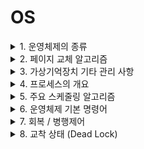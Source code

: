 <link rel="stylesheet" href="../style.css">

# OS

<details>
<summary>1. 운영체제의 종류</summary>

<br/>

### 1) Windows

> **개념** : 1990년대 Microsoft 사가 개발한 운영체제
>
> **특징**
>
> - **그래픽 사용자 인터페이스 (GUI, Graphic User Interface)**
>    - 키보드로 명령어 직접 입력 X
>    - 마우스로 아이콘이나 메뉴 선택해 작업 수행
>
> - **선점형 멀티태스킹 (Preemptive Multi-Tasking)**
>    - 동시에 여러 개 프로그램 실행, 운영체제가 각 작업의 CPU 이용 시간 제어
>    - 응용 프로그램 실행 중 문제 발생 시, 해당 프로그램 강제 종료 & 시스템 자원 반환
>
> - **PnP (Plug and Play, 자동 감지 기능)**
>    - 시스템에 프린터/사운드 카드 등 하드웨어 설치 시, 필요한 시스템 환경을 운영체제가 자동 구성
>
> - **OLE (Object Linking and Embedding)**
>    - 여러 응용 프로그램에서 작성된 문자/그림 등 개체(Object)를 현재 문서에 자유롭게 연결(Linking), 삽입(Embedding)해 편집 가능
>
> - **255자의 긴 파일명**
>    - \ / * ? " < > | 제외한 모든 문자 및 공백 사용하여 최대 255자까지 파일명 지정 가능
>
> - **Single-User 시스템**
>    - 컴퓨터 한 대를 한 사람만 독점

<br/>

### 2) UNIX

> **개념** : 1960년 AT&T 벨(Bell) 연구소, MIT, General Electric 공동 개발
>
> **특징**
> - 시분할 시스템(Time Sharing System)을 위해 설계된 대화식 운영체제
> - 소스 공개된 개방형 시스템(Open System)
> - 대부분 C 언어 => 이식성 높음, 장치/프로세스 간 호환성 높음
> - 다중 사용자(Multi-User), 다중 작업(Multi-Tasking) 지원
> - 트리 구조의 파일 시스템

<br/>

> 💡 **UNIX 시스템 - 구성 요소**
>
> - **커널(Kernel)**
>    - 하드웨어 보호, 프로그램-하드웨어 간 인터페이스 역할
>    - UNIX 핵심 파트
>    - 프로세스(CPU 스케쥴링) 관리, 기억장치 관리, 파일 관리, 입/출력 관리, 프로세스 간 통신, 데이터 전송 및 변환 등 수행
>
> - **쉘(Shell)**
>    - [명령어 해석기] 사용자 명령어 인식 => 프로그램 호출 및 명령 수행
>    - 시스템-사용자 간 인터페이스 담당
>    - 종류 : Bourne Shell, C Shell, Korn Shell
>
> - **유틸리티 프로그램(Utility Program)**
>    - 일반 사용자가 작성한 응용 프로그램 처리에 사용
>    - DOS에서의 외부 명령어에 해당
>    - 종류 : 에디터, 컴파일러, 인터프리터, 디버거 등

</br>

### 3) LINUX

> **개념** : 1991년 리누스 토발즈(Linus Torvalds)가 UNIX 기반으로 개발
>
> **특징**
> - 소스 코드 무료 공개 => 프로그래머가 원하는 기능 추가 가능
> - 다양한 플랫폼에 설치해 사용 가능, 재배포 가능
> - UNIX와 완벽 호환, 대부분의 특징 동일

<br/>

### 4) MacOS

> **개념** : 1980년대 애플(Apple) 사가 UNIX 기반으로 개발
>
> **특징**
> - 아이맥(iMac)과 맥북(MacBook) 등 애플 사에서 생산하는 제품에서만 사용 가능
> - 드라이버 설치, install / uninstall 과정 단순

<br/>

### 5) Android

> **개념** : 구글 사에서 개발 / LINUX 커널 기반의 개방형 모바일 운영체제
>
> **특징**
> - 모든 코드 공개된 개방형 소프트웨어
> - 자바, 코틀린으로 작성
> - 스마트폰 등 휴대용 장치에서 주로 사용

<br/>

### 6) iOS

> **개념** : 애플 사에서 개발 / UNIX 기반의 모바일 운영체제
>
> **특징**
> - 아이폰, 아이팟 터치, 아이패드 등에 내장
> - 애플 사 고유 모바일 운영체제 / 타사 제품은 iOS 탑재 불가

<br/>

</details>



<details>
<summary>2. 페이지 교체 알고리즘</summary>

<br/>

> **개념** : 페이지 부재(Page Fault) 발생 시, 가상기억장치에서 필요한 페이지를 찾아 주기억장치에 적재해야 하는데, 주기억장치의 어떤 페이지 프레임을 선택하여 교체할 지 결정하는 기법
>
> **종류**
> - OPT
> - FIFO
> - LRU
> - LFU
> - NUR
> - SCR

<br/>

### 1) OPT (OPTimal replacement, 최적 교체)

> **개념** : 앞으로 가장 오래 사용하지 않을 페이지 교체
>
> - 벨레이디(Belady)가 제안
> - 페이지 부재 횟수가 가장 적게 발생 / 가장 효율적 알고리즘

<br/>

### 2) FIFO (First In First Out)

> **개념** : 가장 먼저 들어와서 가장 오래 있었던 페이지 교체

<br/>

### 3) LRU (Least Recently Used)

> **개념** : 최근 가장 오랫동안 사용하지 않은 페이지 교체
>
> - 각 페이지마다 계수기(Counter)나 스택(Stack)을 두고, 현 시점에서 가장 오래 사용하지 않은 페이지 교체

<br/>

### 4) LFU (Least Frequently Used)

> **개념** : 사용 빈도가 가장 적은 페이지를 교체

<br/>

### 5) NUR (Not Used Recently)

> **개념** : LRU와 비슷 / 최근에 사용하지 않은 페이지를 교체
>
> - LRU에서 나타나는 시간적 오버헤드 줄일 수 O
> - 최근 사용 여부 확인을 위해, 각 페이지 마다 두 개의 비트(참조 비트, 변형 비트) 사용

<br/>

### 6) SCR (Second Chance Replacement, 2차 기회 교체)

> **개념** : 가장 오래 주기억장치에 있던 페이지 중 자주 사용되는 페이지의 교체 방지를 위한 기법
>
> - FIFO 단점 보완

<br/>

</details>



<details>
<summary>3. 가상기억장치 기타 관리 사항</summary>

<br/>

### 1) 페이지 크기

> 💡 (페이징 기법 사용 시) 페이지 크기에 따라 시스템에 미치는 영향이 다르다.
>
> - **페이지 크기 작을 경우**
>    - 장점 
>        - 페이지 단편화 감소
>        - 1개 페이지를 주기억장치로 이동시키는 시간 감소
>        - 불필요한 내용이 적재될 확률 적음 => 효율적 워킹 셋
>    - 단점
>        - 페이지 맵 테이블 크기 커짐 & 매핑 속도 늦어짐
>        - 디스크 접근 횟수 많아짐 => 전체 입/출력 시간 증가
>
> - **페이지 크기 클 경우**
>    - 장점 
>        - 페이지 맵 테이블 크기 작아짐 & 매핑 속도 빨라짐
>        - 디스크 접근 횟수 줄어듬 => 전체 입/출력 효울성 증가
>    - 단점
>        - 페이지 단편화 증가
>        - 1개 페이지를 주기억장치로 이동시키는 시간 증가

<br/>

### 2) Locality (국부성, 지역성, 구역성, 국소성)

> **개념** : 주기억장치 참조 시, 일부 페이지만 집중 참조하는 성질
>
> - (스래싱 방지하기 위한) '워킹 셋' 이론의 기반
> - '가상기억장치 관리', '캐시 메모리 시스템'의 이론적 근거
> - 데닝(Denning) 교수에 의해 증명

<br/>

> **Locality 종류**
>
> - **시간 구역성(Temporal Locality)**
>    - 하나의 페이지를 일정 시간 동안 집중 액세스
> - **공간 구역성(Spatial Locality)**
>    - 일정 위치의 페이지를 집중적으로 액세스

<br/>

### 3) 워킹 셋(Working Set)

> **개념** : 프로세스가 일정 시간 동안 **자주 참조하는 페이지 집합**
>
> - 프로그램의 움직임에 대한 모델 / Locality 특징 이용
> - 자주 참조되는 워킹 셋을 주기억장치에 상주 => 페이지 부재, 페이지 교체 현상 줄어 => 기억장치 사용 안정

<br/>

### 4) 스래싱(Thrashing)

> **개념** : 프로세스 처리 시간보다 **페이지 교체에 소요되는 시간이 더 많아지는** 현상
>
> - 다중 프로그래밍 시스템, 가상기억장치 사용하는 시스템에서 '페이지 부재(Page Fault)' 자주 발생하면 발생
> - 전체 시스템 성능 저하
> - (다중 프로그래밍 정도 높아짐에 따라) CPU 이용률은 어느 시점까지 높아지다가, 스래싱 나타나고 급격히 감소

<br/>

</details>



<details>
<summary>4. 프로세스의 개요</summary>

<br/>

### 1) 프로세스(Process)

> **개념** : 실행 중인 프로그램
>
> **다양한 정의**
>
> - PCB를 가진 프로그램
> - 실기억장치에 저장된 프로그램
> - 프로세서가 할당되는 실체 / 디스패치 가능한 단위
> - 프로시저(분할된 작은 프로그램)가 활동중인 것
> - 비동기적 행위를 일으키는 주체
> - 지정된 결과를 얻기 위한 일련의 계통적 동작
> - 목적/결과에 따라 발생되는 사건들의 과정
> - 운영체제가 관리하는 실행 단위

<br/>

### 2) PCB (Process Control Block, 프로세스 제어 블록)

> **개념** : 운영체제가 프로세스에 대한 중요 정보를 저장해 놓는 곳
>
> => 프로세스 생성될 떄마다 고유 PCB 생성, 완료되면 제거됨
>
> **PCB에 저장되어 있는 정보**
> - 프로세스 현재 상태
> - 포인터
> - 프로세스 고유 식별자
> - 스케줄링 및 프로세스 우선순위
> - CPU 레지스터 정보
> - 주기억장치 관리 정보
> - 입/출력 상태 정보
> - 계정 정보

<br/>

### 3) 프로세스 상태 전이

> **개념** : 프로세스 상태가 변하는 것

![프로세서 상태 전이도](./img/process_state.jpg)

> **프로세스 상태** (상태 전이도로 표시)
>
> - 제출(Submit) : 사용자가 작업을 시스템에 제출한 상태
> - 접수(Hold) : 제출된 작업이 디스크 할당 위치에 저장된 상태
> - 준비(Ready) : 프로세스가 프로세서를 할당받기 위해 기다리는 상태
> - 실행(Run) : 큐에 있는 프로세스가 프로세서 할당받아 실행되는 상태
> - 대기(Wait), 블록(Block) : 실행 중인 프로세스가 중단되고, 입/출력 처리 완료 시까지 대기하는 상태
> - 종료(Terminated, Exit) : 프로세스 실행 끝, 프로세스 할당 해제된 상태

<br/>

> **관련 용어**
>
> - **Dispatch** : 준비(Ready) => 실행(Run)
>    - 대기하던 프로세스가 프로세서 할당받아 실행
>
> - **Wake Up** : 대기(Wait) => 준비(Ready)
>    - 입/출력 작업 완료 되어 이동
>
> - **Spooling** : 입/출력 데이터를 (입/출력장치에 직접 안 보내고) 나중에 한꺼번에 입/출력하려고 디스크에 저장
>    - 목적
>        - 입/출력장치 공유
>        - 입/출력장치의 느린 처리 속도 보완
>        - 다중 프로그래밍 시스템 성능 향상
>
> **교통량 제어기(Traffic Controller)** : 프로세스 상태에 대한 조사/통보

<br/>

### 4) 스레드(Thread)

> **개념** : 여러 시스템 자원을 할당받아 실행하는 프로그램 단위 (프로세스 내 작업 단위)
>
> - 단일 스레드, 다중 스레드
> - '경량 프로세스'라고도 함
> - (스레드 기반 시스템) 독립적인 스케줄링의 최소 단위 / 프로세스 역할을 담당

<br/>

</details>



<details>
<summary>5. 주요 스케줄링 알고리즘</summary>

<br/>

### 1) FCFS (First Come, First Service, 선입선출) = FIFO

> **개념** : 큐에 도착한 순서에 따라 차례로 CPU 할당
>
> - 비선점 기법 (가장 간단)

<br/>

### 2) SJF (Shortest Job First, 단기 작업 우선)

> **개념** : 실행 시간이 가장 짧은 프로세스에게 먼저 CPU 할당
>
> - 가장 적은 평균 대기 시간 (최적 알고리즘)

<br/>

### 3) HRN (Highest Response-ratio Next)

> **개념** : 대기 시간 & 서비스(실행) 시간 이용
>
> - 비선점형 스케줄링
> - (실행 시간 긴 프로세스에 불리한) SJF 기법 보완
> - 우선순위 계산 => 높은 것부터 우선순위 부여
>    - 우선순위 = (대기시간 + 서비스시간) / 서비스시간

<br/>

### 4) RR (Round Robin)

> **개념** : 각 프로세스를 시간 할당량(Time Slice, Quantum) 동안만 실행 후 => 다음 프로세스에게 CPU 넘김
>
> - 시분할 시스템(Time Sharing System) 위해 고안한 방식
> - 할당되는 시간 크기
>    - 작으면 => 작은 프로세스 유리 / 문맥 교환 및 오버헤드 자주 발생해 신속한 처리 X
>    - 크면 => FCFS 기법과 같아짐

<br/>

> **대기 시간** : 가장 마지막 실행 시작 시각 - 앞선 실행 시간
>
> **반환 시간** : 각 프로세스 완료 시각

<br/>

### 5) SRT (Shortest Remaining Time)

> **개념** : 현재 실행 중인 프로세스의 남은 시간 - 큐에 도착한 프로세스 실행 시간 비교 => 가장 짧은 실행 시간 요구하는 프로세스에 CPU 할당
>
> - 시분할 시스템에 유용
> - 큐에 있는 각 프로세스 실행 시간 추적해야 하므로 => 오버헤드 증가

</br>

</details>



<details>
<summary>6. 운영체제 기본 명령어</summary>

<br/>

### 1) Windows 기본 명령어

> - **DIR** : 현재 디렉터리의 파일 목록 표시 (= ls)
>    - /P : 한 화면 단위로 표시
>    - /W : 가로로 나열
>    - /O : 지정한 정렬 방식 (D : 날짜/시간, E : 확장자, N : 파일 이름, S : 파일 크기)
>    - /S : 하위 디렉터리 정보까지
>    - /A : 지정 속성이 설정된 파일 목록 표시
>
> - **COPY** : 파일 복사 (= cp)
>    - copy abc.txt gilbut : abc.txt 파일을 gilbut 디렉터리로 복사
>
> - **DEL** : 파일 삭제 (= rm)
>    - del abc.txt
>
> - **TYPE** : 파일 내용 표시 (= cat)
>    - type abc.txt
>
> - **REN** : 파일 이름 변경
>    - ren abc.txt 123.txt
>
> - **MD** : 디렉터리 생성 (= mkdir)
>    - md gilbut
>
> - **CD** : 디렉터리 위치 변경 (= cd)
>    - cd gilbut
>
> - **CLS** : 화면에 표시된 모든 내용 지움
>
> - **ATTRIB** : 파일 속성 변경
>    - attrib +r abc.txt : abc.txt 파일 속성을 '읽기 전용'으로 변경
>
>    - ✅ **속성 종류 (지정 + / 해제 -)**
>        - R : 읽기 전용
>        - A : 저장/백업
>        - S : 시스템 파일
>        - H : 숨김 파일
>
> - **FIND** : 파일에서 문자열 찾음
>    - find "123" abc.txt
>
> - **CHKDSK** : 디스크 상태 점검 (현재 드라이브 상태 점검)
>
> - **FORMAT** : 디스크 표면을 트랙/섹터로 나누어 초기화
>    - format c: : c드라이브 초기화
>
> - **MOVE** : 파일 이동 (= mv)
>    - move abc.txt gilbut

</br>

### 2) UNIX/LINUX 기본 명령어

> - **cat** : 파일 내용 화면에 표시 (= TYPE)
>    - cat abc.txt
>
> - **cd** : 디렉터리 위치 변경 (= CD)
>    - cd gilbut
>
> - **chmod** : 파일 보호 모드 설정해, 파일 사용 허가 지정
>    - chmod u=rwx abc.txt : user(u)에게 abc.txt 파일의 읽기(r), 쓰기(w), 실행(x) 권한 부여(=)
>
>        ![파일 권한](./img/unix_permission.jpeg)
>        - 예를 들어, rwx rwx r-x 권한 변경 하는 경우 : 111 111 101 => 775 => chmod 775 batch.sh
>
>    - ✅ **chmod 문자열 모드 - 사용자**
>        - u : user (소유자)
>        - g : group
>        - o : other (다른 사용자)
>        - a : all (모두)
>
> - **chown** : 파일 소유자와 그룹 변경
>    - chown member1 abc.txt : abc.txt 파일의 소유자를 member1로 변경
>
> - **cp** : 파일 복사 (= COPY)
>    - cp abc.txt gilbut/abc2.txt : abc.txt 파일을 gilbut 디렉터리에 abc2.txt로 이름 변경해 복사
>
> - **rm** : 파일 삭제 (= DEL)
>    - rm abc.txt
>
> - **find** : 파일 찾기
>    - find abc.txt
>
> - **fsck** : 파일 시스템 검사/보수
>    - fsck /dev/sda1 : /dev/sda1에 기록된 모든 파일 시스템 검사/보수
>
> - **kill** : PID(프로세스 고유 번호) 이용해 프로세스 종료
>    - kill 1234
>
> - **killall** : 프로세스 이름 이용해 프로세스 종료
>    - killall gilbut
>
> - **fork** : 새로운 프로세스 생성
>    - fork()
>
> - **ls** : 현재 디렉터리 파일 목록 표시 (= DIR)
>    - 파란색 : 실행 파일 / 흰색 : 비실행 파일
>
> - **mkdir** : 디렉터리 생성 (= MD)
>    - mkdir gilbut
>
> - **rmdir** : 디렉터리 삭제
>    - rmdir gilbut
>
> - **mv** : 파일 이동 (= MOVE)
>    - mv abc.txt gilbut/abc2.txt : abc.txt 파일을 gilbut 디렉터리에 abc2.txt로 이름 변경해 이동
>
> - **ps** : 현재 실행 중인 프로세스 표시
>
> - **pwd** : 현재 작업 중인 디렉터리 경로를 화면에 표시
>
> - **top** : 시스템 프로세스와 메모리 사용 현황 표시
>
> - **who** : 현재 시스템에 접속해 있는 사용자 표시

<br/>

</details>



<details>
<summary>7. 회복 / 병행제어</summary>

<br/>

### 1) 회복(Recovery)

> **개념** : 트랜잭션 수행 중 장애 발생으로 DB 손상 시, 이전 정상 상태로 복구하는 작업
>
> **회복 기법의 종류**
>
> - **연기 갱신 기법(Deferred Update)**
>    - 트랜잭션이 성공적으로 완료될 때까지 DB 실질 갱신을 연기
>    - 갱신된 내용은 일단 Log에 보관
>    - 트랜잭션 부분 완료 시점에 Log 보관 내용을 실제 DB에 기록
>    - Redo 작업만 가능
> 
> - **즉각 갱신 기법(Immediate Update)**
>    - 트랜잭션이 데이터 갱신하면, 부분 완료 전이라도 즉시 실제 DB에 반영
>    - 장애 발생 대비해 갱신 내용은 Log에 보관
>    - Redo, Undo 모두 가능
>
> - **그림자 페이지 대체 기법(Shadow Paging)**
>    - 갱신 이전 DB를 일정 크기의 페이지 단위로 구성, 페이지마다 복사본 별도 보관
>    - 실제 페이지 대상으로 갱신하다가
>    - 장애 발생해 Rollback 시, 갱신 이후의 실제 페이지 부분을 그림자 페이지로 대체하여 회복
>
> - **검사점 기법(Check Point)**
>    - 트랜잭션 실행 중 특정 단계에서 재실행할 수 있도록, 갱신 내용/시스템 상황 등과 함께 검사점을 Log에 보관
>    - 장애 발생 시, 트랜잭션 전체 철회 X / 검사점부터 회복 작업 수행 (회복 시간 절약)

<br/>

### 2) 병행 제어 (Concurrency Control)

> **개념** : 여러 트랜잭션을 병행 수행(다중 프로그래밍)할 때, 트랜잭션 간 상호작용 제어
>
> **목적** : 동시 실행되는 트랜잭션들이 DB 일관성 파괴하지 않도록

> ✅ **병행 제어 없이 트랜잭션들이 DB에 동시 접근하게 되면?**
>
> - 갱신 분실 : 같은 자료를 갱신하면서, 갱신 결과의 일부가 없어짐
> - 비완료 의존성 : 트랜잭션 A가 실패 후 회복 전에, 트랜잭션 B가 실패한 갱신 결과를 참조하는 현상
> - 모순성
> - 연쇄 복귀 : 트랜잭션 A에 문제가 생겨 Rollback하는 경우, 트랜잭션 B도 함께 Rollback 되는 현상

<br/>

> 💡 **병행제어 기법의 종류**
>
> - **로킹(Locking)**
>    - 트랜잭션이 어떤 로킹 단위 액세스하기 전, Lock(잠금) 요청해서 허락되어야만 액세스 가능
>    - 주요 데이터의 액세스를 상호 배타적으로 함
>
> - **타임 스탬프 순서(Time Stamp Ordering)**
>    - (트랜잭션 실행 시작 전) 시간표(Time Stamp) 부여하고, 부여된 시간에 따라 작업 수행
>    - 트랜잭션 및 데이터들이 <u>이용될 때</u>의 시간을 시간표로 관리
>    - (직렬성 순서 결정을 위해) 트랜잭션 간 처리 순서 미리 선택하는 기법 중 가장 보편적
>
> - **최적 병행수행(검증 기법, 확인 기법, 낙관적 기법)**
>    - 상황 : 병행수행하려는 대부분의 트랜잭션이 판독 전용(Read Only)일 경우
>    - 병행제어 기법 사용 안해도, 트랜잭션 간 충동률이 매우 낮아서 대부분 시스템 상태를 일관성 있게 유지
>
> - **다중 버전 기법**
>    - 타임 스탬프 개념 이용 (= 다중 버전 타임 스탬프 기법)
>    - 트랜잭션 및 데이터들이 <u>갱신될 때</u> 마다의 버전을 부여해 관리

<br/>

### 3) 로킹 단위(Locking Granularity)

> **개념** : (병행 제어에서) 한꺼번에 로킹할 수 있는 객체 크기
>
> - 로킹 단위 = DB, 파일, 레코드, 필드 등
>
> - 로킹 단위의 크기
>    - 크면 => 로크 수 적어서 관리하기 쉬움 / 병행성 수준 낮아짐(DB 공유도 감소)
>    - 작으면 => 로크 수 많아서 관리 복잡, 오버헤드 증가 / 병행성 수준 올라감(DB 공유도 증가)

<br/>

</details>



<details>
<summary>8. 교착 상태 (Dead Lock)</summary>

</br>

> **개념** : (둘 이상의 프로세스가 자원 점유한 상태에서) 서로 다른 프로세스가 점유하고 있는 자원을 요구하며 무한정 기다리는 현상

### 1) 교착상태 발생의 필요 충분 조건

> - **상호 배제(Mutual Exclusion)** : 한 번에 한 개의 프로세스만 공유 자원 사용 가능
>
> - **점유와 대기(Hold and Wait)** : 최소 한 개의 자원을 점유하면서 & (다른 프로세스에 할당되어 사용되고 있는) 자원을 추가 점유하기 위해 대기하는 프로세스 존재
>
> - **비선점(Non-preemption)** : 다른 프로세스에 할당된 자원은 (사용 끝날 때까지) 강제로 못 빼앗음
>
> - **환형 대기(Circular Wait)** : 공유 자원 & 공유 자원 사용 위해 대기하는 프로세스들이 원형으로 구성 => 자신에게 할당된 자원을 점유하면서 앞/뒤 프로세스의 자원을 요구

<br/>

### 2) 교착상태 해결 방법

> **예방 기법(Prevention)**
> - 사전 시스템 제어
> - 교착상태 발생 조건 4가지 중 어느 하나 제거
> - 자원 낭비가 가장 심한 기법
>
> **회피 기법(Avoidance)**
> - (교착상태 발생 가능성을 배제하지 않고) 교착상태 발생 시 적절히 피하는 방법
> - 주로, 은행원 알고리즘(Banker's Algorithm) 사용
>    - E.J.Dijkstra가 제안
>    - 은행에서 모든 고객의 요구 충족되도록 현금을 할당하는 데에서 유래
>
> **발견 기법(Detection)**
> - 시스템 교착상태 점검 => (교착상태에 있는) 프로세스/자원 발견
> - 교착상태 발견 알고리즘, 자원 할당 그래프 등 사용
>
> **회복 기법(Recovery)**
> - 교착상태 일으킨 프로세스 종료 or 교착상태 프로세스에 할당된 자원을 선점 => 프로세스/자원 회복

<br/>

</details>












































































